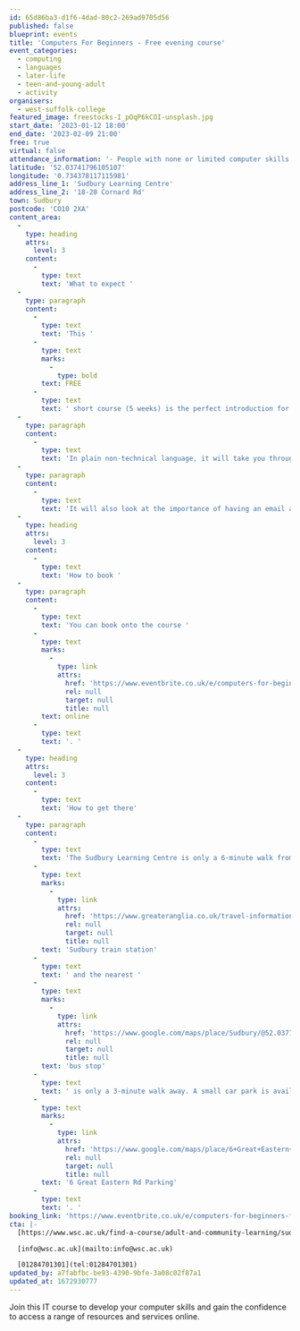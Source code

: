 ```yaml
---
id: 65d86ba3-d1f6-4dad-80c2-269ad9705d56
published: false
blueprint: events
title: 'Computers For Beginners - Free evening course'
event_categories:
  - computing
  - languages
  - later-life
  - teen-and-young-adult
  - activity
organisers:
  - west-suffolk-college
featured_image: freestocks-I_pOqP6kCOI-unsplash.jpg
start_date: '2023-01-12 18:00'
end_date: '2023-02-09 21:00'
free: true
virtual: false
attendance_information: '- People with none or limited computer skills'
latitude: '52.03741796105107'
longitude: '0.734378117115981'
address_line_1: 'Sudbury Learning Centre'
address_line_2: '18-20 Cornard Rd'
town: Sudbury
postcode: 'CO10 2XA'
content_area:
  -
    type: heading
    attrs:
      level: 3
    content:
      -
        type: text
        text: 'What to expect '
  -
    type: paragraph
    content:
      -
        type: text
        text: 'This '
      -
        type: text
        marks:
          -
            type: bold
        text: FREE
      -
        type: text
        text: ' short course (5 weeks) is the perfect introduction for those who are feeling left behind in this internet age and want to know how to use a Windows computer to access the wealth of information that can be found on the internet. It is aimed at those who have no, or very little, knowledge of computers and how to get online.'
  -
    type: paragraph
    content:
      -
        type: text
        text: 'In plain non-technical language, it will take you through the very basics of what a computer is, how to operate it and look at how to use your computer to access and use the internet to; search for information, access online services like banking, benefits, taxes, passports and other government services. how to shop online and how to access social media to keep in touch with friends and family.'
  -
    type: paragraph
    content:
      -
        type: text
        text: 'It will also look at the importance of having an email account in the online world, how to get your own email account (for free) and how to send and receive emails.'
  -
    type: heading
    attrs:
      level: 3
    content:
      -
        type: text
        text: 'How to book '
  -
    type: paragraph
    content:
      -
        type: text
        text: 'You can book onto the course '
      -
        type: text
        marks:
          -
            type: link
            attrs:
              href: 'https://www.eventbrite.co.uk/e/computers-for-beginners-free-evening-course-tickets-481566918617'
              rel: null
              target: null
              title: null
        text: online
      -
        type: text
        text: '. '
  -
    type: heading
    attrs:
      level: 3
    content:
      -
        type: text
        text: 'How to get there'
  -
    type: paragraph
    content:
      -
        type: text
        text: 'The Sudbury Learning Centre is only a 6-minute walk from the '
      -
        type: text
        marks:
          -
            type: link
            attrs:
              href: 'https://www.greateranglia.co.uk/travel-information/station-information/suy'
              rel: null
              target: null
              title: null
        text: 'Sudbury train station'
      -
        type: text
        text: ' and the nearest '
      -
        type: text
        marks:
          -
            type: link
            attrs:
              href: 'https://www.google.com/maps/place/Sudbury/@52.037798,0.7319153,21z/data=!4m22!1m16!4m15!1m6!1m2!1s0x47d8556dbfef86d5:0x32e3bfb4a2d27978!2sWest+Suffolk+College+In+Sudbury,+Cornard+Road,+Sudbury!2m2!1d0.7343959!2d52.0373901!1m6!1m2!1s0x47d85572562e7b13:0x3d30dd24116d999d!2sSudbury+CO10+2UU!2m2!1d0.732053!2d52.037781!3e2!3m4!1s0x47d85572562e7b13:0x3d30dd24116d999d!8m2!3d52.037781!4d0.732053'
              rel: null
              target: null
              title: null
        text: 'bus stop'
      -
        type: text
        text: ' is only a 3-minute walk away. A small car park is available on the Sudbury West Suffolk College, alternatively, you can park at the '
      -
        type: text
        marks:
          -
            type: link
            attrs:
              href: 'https://www.google.com/maps/place/6+Great+Eastern+Rd+Parking/@52.0371366,0.7333829,18.25z/data=!4m19!1m13!4m12!1m3!2m2!1d0.7341377!2d52.0368004!1m6!1m2!1s0x47d855727939b1bd:0xc0d85141d399774a!2sSudbury+Learning+Centre,+18-20+Cornard+Rd,+Sudbury+CO10+2XA!2m2!1d0.7342259!2d52.0373863!3e2!3m4!1s0x47d8557273bd3813:0x260a259ed47892f0!8m2!3d52.0366858!4d0.7340313'
              rel: null
              target: null
              title: null
        text: '6 Great Eastern Rd Parking'
      -
        type: text
        text: '. '
booking_link: 'https://www.eventbrite.co.uk/e/computers-for-beginners-free-evening-course-tickets-481566918617'
cta: |-
  [https://www.wsc.ac.uk/find-a-course/adult-and-community-learning/sudbury](https://www.wsc.ac.uk/find-a-course/adult-and-community-learning/sudbury)

  [info@wsc.ac.uk](mailto:info@wsc.ac.uk)

  [01284701301](tel:01284701301)
updated_by: a7fabfbc-be93-4390-9bfe-3a08c02f87a1
updated_at: 1672930777
---
```

Join this IT course to develop your computer skills and gain the confidence to access a range of resources and services online.